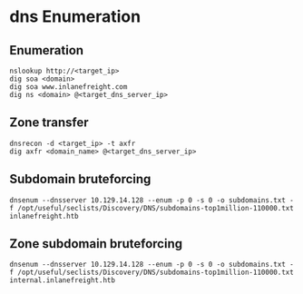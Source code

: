 # dns Enumeration

## Enumeration

```shell
nslookup http://<target_ip>
dig soa <domain>
dig soa www.inlanefreight.com
dig ns <domain> @<target_dns_server_ip>
```

## Zone transfer 

```shell
dnsrecon -d <target_ip> -t axfr
dig axfr <domain_name> @<target_dns_server_ip>
```

## Subdomain bruteforcing

```shell
dnsenum --dnsserver 10.129.14.128 --enum -p 0 -s 0 -o subdomains.txt -f /opt/useful/seclists/Discovery/DNS/subdomains-top1million-110000.txt inlanefreight.htb
```

## Zone subdomain bruteforcing

```shell
dnsenum --dnsserver 10.129.14.128 --enum -p 0 -s 0 -o subdomains.txt -f /opt/useful/seclists/Discovery/DNS/subdomains-top1million-110000.txt internal.inlanefreight.htb
```